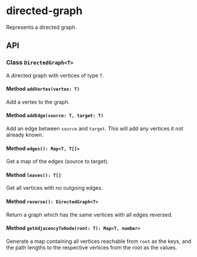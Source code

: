 # directed-graph

Represents a directed graph.

## API 

### Class `DirectedGraph<T>`

A directed graph with vertices of type `T`.

#### Method `addVertex(vertex: T)`

Add a vertex to the graph.

#### Method `addEdge(source: T, target: T)`

Add an edge between `source` and `target`.  This will add any vertices it not already known.

#### Method `edges(): Map<T, T[]>`

Get a map of the edges (source to target).

#### Method `leaves(): T[]`

Get all vertices with no outgoing edges.

#### Method `reverse(): DirectedGraph<T>`

Return a graph which has the same vertices with all edges reversed.

#### Method `getAdjacencyToNode(root: T): Map<T, number>`

Generate a map containing all vertices reachable from `root` as the keys, and the path lengths to the respective vertices from the root as the values.